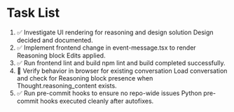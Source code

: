 # Task List

1. ✅ Investigate UI rendering for reasoning and design solution
Design decided and documented.
2. ✅ Implement frontend change in event-message.tsx to render Reasoning block
Edits applied.
3. ✅ Run frontend lint and build
npm lint and build completed successfully.
4. 🔄 Verify behavior in browser for existing conversation
Load conversation and check for Reasoning block presence when Thought.reasoning_content exists.
5. ✅ Run pre-commit hooks to ensure no repo-wide issues
Python pre-commit hooks executed cleanly after autofixes.
